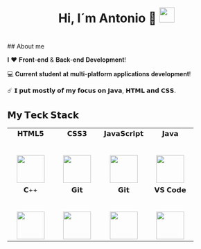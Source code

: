 <h1 align="center"> Hi, I´m Antonio 👋 <img src="https://media.giphy.com/media/hvRJCLFzcasrR4ia7z/giphy.gif" width="35"></h1>
<p align="center">
<h1 align="center"></h1

<h2 align="left"> ## About me </h2>

𝐈 ❤️ 𝐅𝐫𝐨𝐧𝐭-𝐞𝐧𝐝 & 𝐁𝐚𝐜𝐤-𝐞𝐧𝐝  𝐃𝐞𝐯𝐞𝐥𝐨𝐩𝐦𝐞𝐧𝐭!

💻 𝐂𝐮𝐫𝐫𝐞𝐧𝐭 𝐬𝐭𝐮𝐝𝐞𝐧𝐭 𝐚𝐭 𝐦𝐮𝐥𝐭𝐢-𝐩𝐥𝐚𝐭𝐟𝐨𝐫𝐦 𝐚𝐩𝐩𝐥𝐢𝐜𝐚𝐭𝐢𝐨𝐧𝐬 𝐝𝐞𝐯𝐞𝐥𝐨𝐩𝐦𝐞𝐧𝐭!

☄️ 𝗜 𝗽𝘂𝘁 𝗺𝗼𝘀𝘁𝗹𝘆 𝗼𝗳 𝗺𝘆 𝗳𝗼𝗰𝘂𝘀 𝗼𝗻 𝗝𝗮𝘃𝗮, 𝗛𝗧𝗠𝗟 𝗮𝗻𝗱 𝗖𝗦𝗦.


## 𝗠𝘆 𝗧𝗲𝗰𝗸 𝗦𝘁𝗮𝗰𝗸

<table>
  <tbody>
    <tr valign="top">
      <td width="25%" align="center">
        <span>𝗛𝗧𝗠𝗟𝟱</span><br><br><br>
        <img height="64px" src="https://cdn.svgporn.com/logos/html-5.svg">
      </td>
      <td width="25%" align="center">
        <span>𝗖𝗦𝗦𝟯</span><br><br><br>
        <img height="64px" src="https://cdn.svgporn.com/logos/css-3.svg">
      </td>
      <td width="25%" align="center">
        <span>𝗝𝗮𝘃𝗮𝗦𝗰𝗿𝗶𝗽𝘁</span><br><br><br>
        <img height="64px" src="https://cdn.svgporn.com/logos/javascript.svg">
      </td>
      <td width="25%" align="center">
        <span>𝗝𝗮𝘃𝗮</span><br><br><br>
        <img height="64px" src="https://cdn.svgporn.com/logos/java.svg">
      </td>
    </tr>
    <tr valign="top">
      <td width="25%" align="center">
        <span>𝗖++</span><br><br><br>
        <img height="64px" src="https://www.flaticon.es/icono-gratis/c-_6132222">
      </td>
      <td width="25%" align="center">
        <span>𝗚𝗶𝘁</span><br><br><br>
        <img height="64px" src="https://cdn.svgporn.com/logos/git-icon.svg">
      </td>
       <td width="25%" align="center">
        <span>𝗚𝗶𝘁</span><br><br><br>
        <img height="64px" src="https://cdn.svgporn.com/logos/git-icon.svg">
      </td>
      <td width="25%" align="center">
        <span>𝗩𝗦 𝗖𝗼𝗱𝗲</span><br><br><br>
        <img height="64px" src="https://cdn.svgporn.com/logos/visual-studio-code.svg">
      </td>
    </tr>
 </tbody>
</table>





